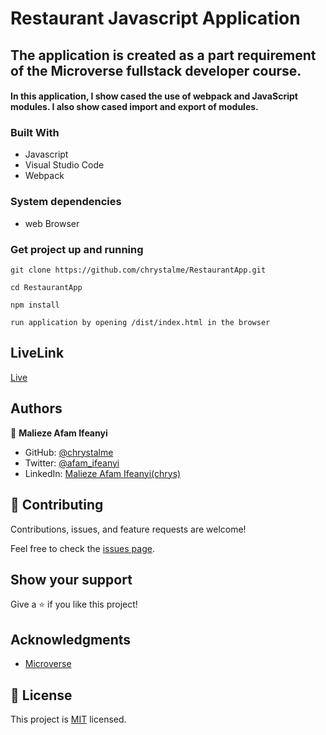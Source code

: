 # Restaurant Javascript Application

## The application is created as a part requirement of the Microverse fullstack developer course.

#### In this application, I show cased the use of webpack and JavaScript modules. I also show cased import and export of modules.

### Built With

- Javascript
- Visual Studio Code
- Webpack

### System dependencies

- web Browser

### Get project up and running

```
git clone https://github.com/chrystalme/RestaurantApp.git
```

```
cd RestaurantApp
```

```
npm install
```

`run application by opening /dist/index.html in the browser`
## LiveLink
[Live](https://chrystalme.github.io/RestaurantApp/)
## Authors

👤 **Malieze Afam Ifeanyi**

- GitHub: [@chrystalme](https://github.com/chrystalme)
- Twitter: [@afam_ifeanyi](https://twitter.com/afam_ifeanyi)
- LinkedIn: [Malieze Afam Ifeanyi(chrys)](https://linkedin.com/in/afam-chrys)

## 🤝 Contributing

Contributions, issues, and feature requests are welcome!

Feel free to check the [issues page](https://github.com/chrystalme/RestaurantApp/issues).

## Show your support

Give a ⭐️ if you like this project!

## Acknowledgments

- [Microverse](https://microverse.org)

## 📝 License

This project is [MIT](https://mit-license.org/) licensed.
